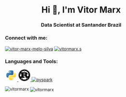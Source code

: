 <h1 align="center">Hi 👋, I'm Vitor Marx</h1>
<h3 align="center">Data Scientist at Santander Brazil</h3>

<h3 align="left">Connect with me:</h3>
<p align="left">
<a href="https://linkedin.com/in/vitor-marx-melo-silva" target="blank"><img align="center" src="https://raw.githubusercontent.com/rahuldkjain/github-profile-readme-generator/master/src/images/icons/Social/linked-in-alt.svg" alt="vitor-marx-melo-silva" height="30" width="40" /></a>
<a href="https://instagram.com/vitormarx.s" target="blank"><img align="center" src="https://raw.githubusercontent.com/rahuldkjain/github-profile-readme-generator/master/src/images/icons/Social/instagram.svg" alt="vitormarx.s" height="30" width="40" /></a>
</p>

<h3 align="left">Languages and Tools:</h3>
<p align="left"> <a href="https://www.python.org" target="_blank" rel="noreferrer"> <img src="https://raw.githubusercontent.com/devicons/devicon/master/icons/python/python-original.svg" alt="python" width="40" height="40"/> </a> <a href="https://www.rust-lang.org" target="_blank" rel="noreferrer"> <img src="https://raw.githubusercontent.com/devicons/devicon/master/icons/rust/rust-plain.svg" alt="rust" width="40" height="40"/> </a>
</a> <a href="https://www.spark.apache.org" target="_blank" rel="noreferrer"> <img src="https://blog.kakaocdn.net/dn/GtAIi/btqzbliLc29/3BMD8XcSiKiy9eR7N64Wq1/img.jpg" alt="pyspark" width="50" height="50"/> </a> </p>
<p><img align="left" src="https://github-readme-stats.vercel.app/api/top-langs?username=vitormarx&show_icons=true&locale=en&layout=compact" alt="vitormarx" /></p>

<p>&nbsp;<img align="center" src="https://github-readme-stats.vercel.app/api?username=vitormarx&show_icons=true&locale=en" alt="vitormarx" /></p>
